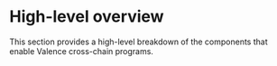 # High-level overview

This section provides a high-level breakdown of the components that enable Valence cross-chain programs.
